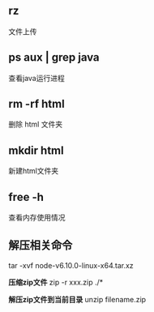 ## rz

文件上传

## ps aux | grep java

查看java运行进程

## rm -rf html
删除 html 文件夹

## mkdir html

新建html文件夹

## free -h

查看内存使用情况

## 解压相关命令

 tar -xvf   node-v6.10.0-linux-x64.tar.xz

**压缩zip文件**
zip -r xxx.zip ./*

**解压zip文件到当前目录**
unzip filename.zip